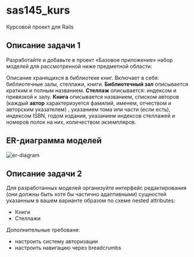 # sas145_kurs
Курсовой проект для Rails


## Описание задачи 1
Разработайте и добавьте в проект «Базовое приложение» набор моделей для
рассмотренной ниже предметной области:

Описание хранящихся в библиотеке книг. Включает в себя: библиотечные залы,
стеллажи, книги. **Библиотечный зал** описывается кратким и полным названием.
**Стеллаж** описывается: индексом и привязкой к залу. **Книга** описывается названием,
списком авторов (каждый **автор** характеризуется фамилий, именем, отчеством и авторским указателем)
, указанием тома или части (если есть), индексом ISBN, годом
издания, указанием индексов стеллажей и номеров полок на них, количеством
экземпляров.


## ER-диаграмма моделей
![er-diagram](http://i12.pixs.ru/storage/4/7/0/ERPNG_1093698_26023470.png)

## Описание задачи 2
Для разработанных моделей организуйте интерфейс редактирования (они должны быть хотя бы частично адаптивными)
сущностей указанным в вашем варианте образом по схеме nested attributes:
- Книги
- Стеллажи

Дополнительные требованя:
- настроить систему авторизации
- настроить навигацию через breadcrumbs
